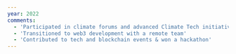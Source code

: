 ```yaml
---
year: 2022
comments:
  - 'Participated in climate forums and advanced Climate Tech initiatives'
  - 'Transitioned to web3 development with a remote team'
  - 'Contributed to tech and blockchain events & won a hackathon'
---
```

